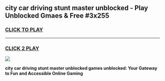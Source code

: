 
## city car driving stunt master unblocked - Play Unblocked Gmaes & Free #3x255
<h3>
<a href="https://news.freeplayer.one?title=city_car_driving_stunt_master_unblocked&ref=27F">CLICK TO PLAY</a></h3>
<hr>

<h3>
<a href="https://news.freeplayer.one?title=city_car_driving_stunt_master_unblocked&ref=27F">CLICK 2 PLAY</a>
  
</h3>

<a href="https://news.freeplayer.one?title=city_car_driving_stunt_master_unblocked&ref=27F/"><img src="https://clearcache.store/games.png"></a>


**city car driving stunt master unblocked games unblocked: Your Gateway to Fun and Accessible Online Gaming**

